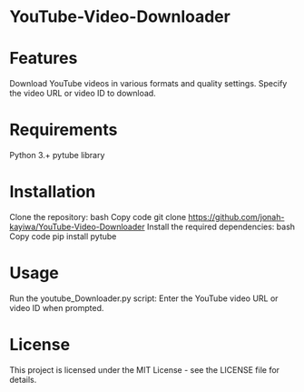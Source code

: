 # YouTube-Video-Downloader
# Features
Download YouTube videos in various formats and quality settings.
Specify the video URL or video ID to download.

# Requirements
Python 3.+
pytube library

# Installation
Clone the repository:
bash
Copy code
git clone https://github.com/jonah-kayiwa/YouTube-Video-Downloader
Install the required dependencies:
bash
Copy code
pip install pytube

# Usage
Run the youtube_Downloader.py script:
Enter the YouTube video URL or video ID when prompted.

# License
This project is licensed under the MIT License - see the LICENSE file for details.

